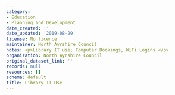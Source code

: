 ```yaml
---
category:
- Education
- Planning and Development
date_created: ''
date_updated: '2019-08-29'
license: No licence
maintainer: North Ayrshire Council
notes: <p>Library IT use; Computer Bookings, WiFi Logins.</p>
organization: North Ayrshire Council
original_dataset_link: ''
records: null
resources: []
schema: default
title: Library IT Use
---
```

